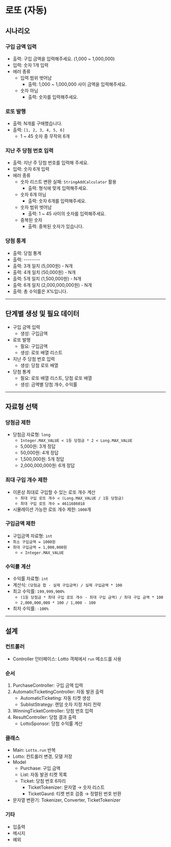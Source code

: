 # 로또 (자동)

## 시나리오

### 구입 금액 입력

- 출력: 구입 금액을 입력해주세요. (1,000 ~ 1,000,000)
- 입력: 숫자 1개 입력
- 에러 종류
  - 입력 범위 벗어남
    - 출력: 1,000 ~ 1,000,000 사이 금액을 입력해주세요.
  - 숫자 아님
    - 출력: 숫자를 입력해주세요.

### 로또 발행

- 출력: N개를 구매했습니다.
- 출력: `[1, 2, 3, 4, 5, 6]`
  - 1 ~ 45 숫자 중 무작위 6개

### 지난 주 당첨 번호 입력

- 출력: 지난 주 당첨 번호를 입력해 주세요.
- 입력: 숫자 6개 입력
- 에러 종류
  - 숫자 리스트 변환 실패: `StringAddCalculator` 활용
    - 출력: 형식에 맞게 입력해주세요.
  - 숫자 6개 아님
    - 출력: 숫자 6개를 입력해주세요.
  - 숫자 범위 벗어남
    - 출력: 1 ~ 45 사이의 숫자를 입력해주세요.
  - 중복된 숫자
    - 출력: 중복된 숫자가 있습니다.

### 당첨 통계

- 출력: 당첨 통계
- 출력: --------
- 출력: 3개 일치 (5,000원) - N개
- 출력: 4개 일치 (50,000원) - N개
- 출력: 5개 일치 (1,500,000원) - N개
- 출력: 6개 일치 (2,000,000,000원) - N개
- 출력: 총 수익률은 X%입니다.

---

## 단계별 생성 및 필요 데이터

- 구입 금액 입력
  - 생성: 구입금액
- 로또 발행
  - 필요: 구입금액
  - 생성: 로또 배열 리스트
- 지난 주 당첨 번호 입력
  - 생성: 당첨 로또 배열
- 당첨 통계
  - 필요: 로또 배열 리스트, 당첨 로또 배열
  - 생성: 금액별 당첨 개수, 수익률

---

## 자료형 선택

### 당첨금 제한

- 당첨금 자료형: `long`
  - `Integer.MAX_VALUE < 1등 당첨금 * 2 < Long.MAX_VALUE`
  - 5,000원: 3개 정답
  - 50,000원: 4개 정답
  - 1,500,000원: 5개 정답
  - 2,000,000,000원: 6개 정답

### 최대 구입 개수 제한

- 이론상 최대로 구입할 수 있는 로또 개수 계산
  - `최대 구입 로또 개수 < (Long.MAX_VALUE / 1등 당첨금)`
  - `최대 구입 로또 개수 = 4611686018`
- 시뮬레이션 가능한 로또 개수 제한: `1000`개

### 구입금액 제한

- 구입금액 자료형: `int`
- `최소 구입금액 = 1000원`
- `최대 구입금액 = 1,000,000원`
  - `< Integer.MAX_VALUE`

### 수익률 계산

- 수익률 자료형: `int`
- 계산식: `(당첨금 합 - 실제 구입금액) / 실제 구입금액 * 100`
- 최고 수익률: `199,999,900%`
  - `(1등 당첨금 * 최대 구입 로또 개수 - 최대 구입 금액) / 최대 구입 금액 * 100`
  - `2,000,000,000 * 100 / 1,000 - 100`
- 최저 수익률: `-100%`

---

## 설계

### 컨트롤러

- Controller 인터페이스: Lotto 객체에서 `run` 메소드를 사용

### 순서

1. PurchaseController: 구입 금액 입력
2. AutomaticTicketingController: 자동 발권 출력
   - AutomaticTicketing: 자동 티켓 생성
   - SublistStrategy: 랜덤 숫자 지정 처리 전략
3. WinningTicketController: 당첨 번호 입력
4. ResultController: 당첨 결과 출력
   - LottoSponsor: 당첨 수익률 계산

### 클래스

- Main: `Lotto.run` 반복
- Lotto: 컨트롤러 변경, 모델 저장
- Model
  - Purchase: 구입 금액
  - List<Tickets>: 자동 발권 티켓 목록
  - Ticket: 당첨 번호 6자리
    - TicketTokenizer: 문자열 → 숫자 리스트
    - TicketGaurd: 티켓 번호 검증 → 정렬된 번호 반환
- 문자열 변환기: Tokenizer, Converter, TicketTokenizer

### 기타

- 입출력
- 메시지
- 예외
